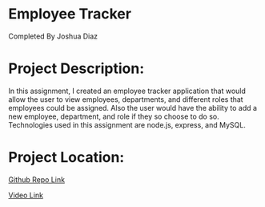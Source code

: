 # Employee Tracker

Completed By Joshua Diaz


# Project Description:

In this assignment, I created an employee tracker application that would allow the user to view employees, departments, and different roles that employees could be assigned. Also the user would have the ability to add a new employee, department, and role if they so choose to do so. Technologies used in this assignment are node.js, express, and MySQL.

# Project Location:

[Github Repo Link](https://github.com/Jdiaz240/employee_Tracker_JD)

[Video Link](https://drive.google.com/file/d/1uUDyyJaD6-35QrMlYghAnxKXi_OQW8U-/view)